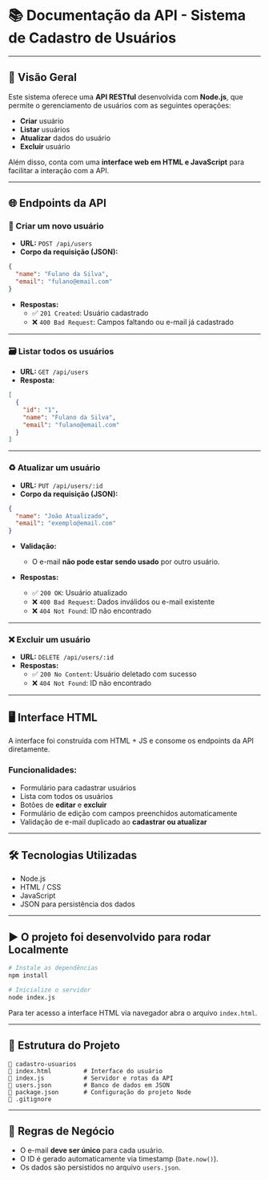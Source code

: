 # 📚 Documentação da API - Sistema de Cadastro de Usuários

---

## 📄 Visão Geral

Este sistema oferece uma **API RESTful** desenvolvida com **Node.js**, que permite o gerenciamento de usuários com as seguintes operações:

- **Criar** usuário
- **Listar** usuários
- **Atualizar** dados do usuário
- **Excluir** usuário

Além disso, conta com uma **interface web em HTML e JavaScript** para facilitar a interação com a API.

---

## 🌐 Endpoints da API

### 📅 Criar um novo usuário

- **URL:** `POST /api/users`
- **Corpo da requisição (JSON):**

```json
{
  "name": "Fulano da Silva",
  "email": "fulano@email.com"
}
```

- **Respostas:**
  - ✅ `201 Created`: Usuário cadastrado
  - ❌ `400 Bad Request`: Campos faltando ou e-mail já cadastrado

---

### 🗃️ Listar todos os usuários

- **URL:** `GET /api/users`
- **Resposta:**

```json
[
  {
    "id": "1",
    "name": "Fulano da Silva",
    "email": "fulano@email.com"
  }
]
```

---

### ♻️ Atualizar um usuário

- **URL:** `PUT /api/users/:id`
- **Corpo da requisição (JSON):**

```json
{
  "name": "João Atualizado",
  "email": "exemplo@email.com"
}
```

- **Validação:**

  - O e-mail **não pode estar sendo usado** por outro usuário.

- **Respostas:**

  - ✅ `200 OK`: Usuário atualizado
  - ❌ `400 Bad Request`: Dados inválidos ou e-mail existente
  - ❌ `404 Not Found`: ID não encontrado

---

### ❌ Excluir um usuário

- **URL:** `DELETE /api/users/:id`
- **Respostas:**
  - ✅ `200 No Content`: Usuário deletado com sucesso
  - ❌ `404 Not Found`: ID não encontrado

---

## 🖥 Interface HTML

A interface foi construída com HTML + JS e consome os endpoints da API diretamente.

### Funcionalidades:

- Formulário para cadastrar usuários
- Lista com todos os usuários
- Botões de **editar** e **excluir**
- Formulário de edição com campos preenchidos automaticamente
- Validação de e-mail duplicado ao **cadastrar ou atualizar**

---

## 🛠 Tecnologias Utilizadas

- Node.js
- HTML / CSS
- JavaScript
- JSON para persistência dos dados

---

## ▶️ O projeto foi desenvolvido para rodar Localmente

```bash
# Instale as dependências
npm install

# Inicialize o servidor
node index.js
```

Para ter acesso a interface HTML via navegador abra o arquivo `index.html`.

---

## 📁 Estrutura do Projeto

```
📆 cadastro-usuarios
🔹 index.html         # Interface do usuário
🔹 index.js           # Servidor e rotas da API
🔹 users.json         # Banco de dados em JSON
🔹 package.json       # Configuração do projeto Node
🔹 .gitignore
```

---

## 🔐 Regras de Negócio

- O e-mail **deve ser único** para cada usuário.
- O ID é gerado automaticamente via timestamp (`Date.now()`).
- Os dados são persistidos no arquivo `users.json`.